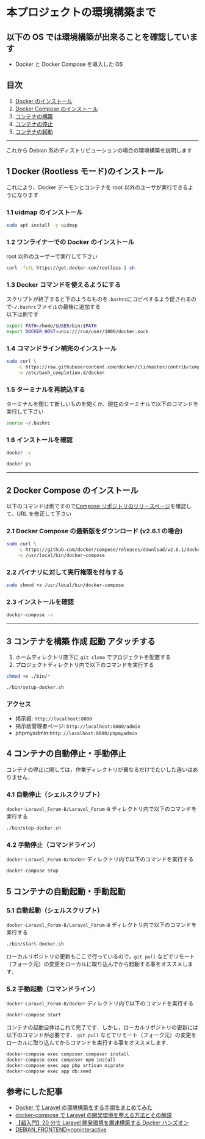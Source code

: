 # 本プロジェクトの環境構築まで

## 以下の OS では環境構築が出来ることを確認しています

-   Docker と Docker Compose を導入した OS

## 目次

1. [Docker のインストール](#1-docker-rootless-モードのインストール)
2. [Docker Compose のインストール](#2-docker-compose-のインストール)
3. [コンテナの構築](#3-コンテナを構築-作成-起動-アタッチする)
4. [コンテナの停止](#4-コンテナの自動停止・手動停止)
5. [コンテナの起動](#5-コンテナの自動起動・手動起動)

---

これから Debian 系のディストリビューションの場合の環境構築を説明します

## 1 Docker (Rootless モード)のインストール

これにより、Docker デーモンとコンテナを root 以外のユーザが実行できるようになります

### 1.1 uidmap のインストール

```bash
sudo apt install -y uidmap
```

### 1.2 ワンライナーでの Docker のインストール

root 以外のユーザーで実行して下さい

```bash
curl -fsSL https://get.docker.com/rootless | sh
```

### 1.3 Docker コマンドを使えるようにする

スクリプトが終了すると下のようなものを`.bashrc`にコピペするよう促されるので`~/.bashrc`ファイルの最後に追加する  
以下は例です

```bash
export PATH=/home/$USER/bin:$PATH
export DOCKER_HOST=unix:///run/user/1000/docker.sock
```

### 1.4 コマンドライン補完のインストール

```bash
sudo curl \
    -L https://raw.githubusercontent.com/docker/cli/master/contrib/completion/bash/docker \
    -o /etc/bash_completion.d/docker
```

### 1.5 ターミナルを再読込する

ターミナルを閉じて新しいものを開くか、現在のターミナルで以下のコマンドを実行して下さい

```bash
source ~/.bashrc
```

### 1.6 インストールを確認

```bash
docker -v
```

```bash
docker ps
```

---

## 2 Docker Compose のインストール

以下のコマンドは例ですので[Compose リポジトリのリリースページ](https://github.com/docker/compose/releases)を確認して、URL を修正して下さい

### 2.1 Docker Compose の最新版をダウンロード (v2.6.1 の場合)

```bash
sudo curl \
    -L https://github.com/docker/compose/releases/download/v2.6.1/docker-compose-`uname -s`-`uname -m` \
    -o /usr/local/bin/docker-compose
```

### 2.2 バイナリに対して実行権限を付与する

```bash
sudo chmod +x /usr/local/bin/docker-compose
```

### 2.3 インストールを確認

```bash
docker-compose -v
```

---

## 3 コンテナを構築 作成 起動 アタッチする

1. ホームディレクトリ直下に `git clone` でプロジェクトを配置する
2. プロジェクトディレクトリ内で以下のコマンドを実行する

```sh
chmod +x ./bin/*
```

```sh
./bin/setup-docker.sh
```

### アクセス

-   掲示板: `http://localhost:8080`
-   掲示板管理者ページ: `http://localhost:8080/admin`
-   phpmyadmin:`http://localhost:8080/phpmyadmin`

## 4 コンテナの自動停止・手動停止

コンテナの停止に関しては，作業ディレクトリが異なるだけでたいした違いはありません．

### 4.1 自動停止（シェルスクリプト）

`docker-Laravel_Forum-B/Laravel_Forum-B` ディレクトリ内で以下のコマンドを実行する

```sh
./bin/stop-docker.sh
```

### 4.2 手動停止（コマンドライン）

`docker-Laravel_Forum-B/docker` ディレクトリ内で以下のコマンドを実行する

```sh
docker-compose stop
```

## 5 コンテナの自動起動・手動起動

### 5.1 自動起動（シェルスクリプト）

`docker-Laravel_Forum-B/Laravel_Forum-B` ディレクトリ内で以下のコマンドを実行する

```sh
./bin/start-docker.sh
```

ローカルリポジトリの更新もここで行っているので，`git pull` などでリモート（フォーク元）の変更をローカルに取り込んでから起動する事をオススメします．

### 5.2 手動起動（コマンドライン）

`docker-Laravel_Forum-B/docker` ディレクトリ内で以下のコマンドを実行する

```sh
docker-compose start
```

コンテナの起動自体はこれで完了です．しかし，ローカルリポジトリの更新には以下のコマンドが必要です．
`git pull` などでリモート（フォーク元）の変更をローカルに取り込んでからコマンドを実行する事をオススメします．

```sh
docker-compose exec composer composer install
docker-compose exec composer npm install
docker-compose exec app php artisan migrate
docker-compose exec app db:seed
```

## 参考にした記事

-   [Docker で Laravel の環境構築をする手順をまとめてみた](https://www.engilaboo.com/how-to-use-docker-for-laravel/)
-   [docker-compose で Laravel の開発環境を整える方法とその解説](https://www.membersedge.co.jp/blog/laravel-development-environment-with-docker-compose/)
-   [【超入門】20 分で Laravel 開発環境を爆速構築する Docker ハンズオン](https://qiita.com/ucan-lab/items/56c9dc3cf2e6762672f4)
-   [DEBIAN_FRONTEND=noninteractive](https://zenn.dev/flyingbarbarian/scraps/1275681132babd)
